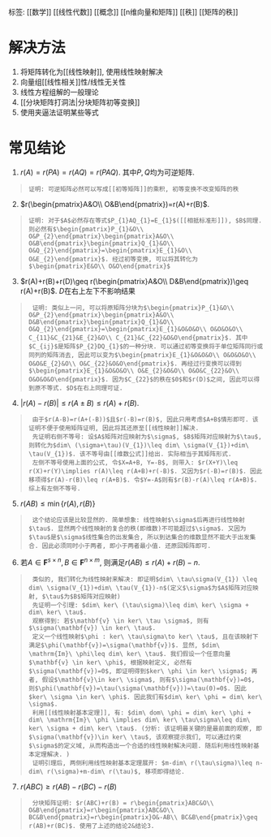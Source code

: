 标签: [[数学]] [[线性代数]] [[概念]] [[n维向量和矩阵]] [[秩]] [[矩阵的秩]]

# 解决方法

1. 将矩阵转化为[[线性映射]], 使用线性映射解决
2. 向量组[[线性相关]]性/线性无关性
3. 线性方程组解的一般理论
4. [[分块矩阵打洞法|分块矩阵初等变换]]
5. 使用夹逼法证明某些等式

# 常见结论

1. $r(A)=r(PA)=r(AQ)=r(PAQ)$. 其中$P, Q$均为可逆矩阵. 
>     证明: 可逆矩阵必然可以写成[[初等矩阵]]的乘积, 初等变换不改变矩阵的秩
2. $r(\begin{pmatrix}A&O\\ O&B\end{pmatrix})=r(A)+r(B)$. 
>     证明: 对于$A$必然存在等式$P_{1}AQ_{1}=E_{1}$([[相抵标准形]]), $B$同理. 则必然有$\begin{pmatrix}P_{1}&O\\ O&P_{2}\end{pmatrix}\begin{pmatrix}A&O\\ O&B\end{pmatrix}\begin{pmatrix}Q_{1}&O\\ O&Q_{2}\end{pmatrix}=\begin{pmatrix}E_{1}&O\\ O&E_{2}\end{pmatrix}$. 经过初等变换, 可以将其转化为$\begin{pmatrix}E&O\\ O&O\end{pmatrix}$
3. $r(A)+r(B)+r(D)\geq r(\begin{pmatrix}A&O\\ D&B\end{pmatrix})\geq r(A)+r(B)$. $D$在右上左下不影响结果
>      证明: 类似上一问, 可以将原矩阵分块为$\begin{pmatrix}P_{1}&O\\ O&P_{2}\end{pmatrix}\begin{pmatrix}A&O\\ D&B\end{pmatrix}\begin{pmatrix}Q_{1}&O\\ O&Q_{2}\end{pmatrix}=\begin{pmatrix}E_{1}&O&O&O\\ O&O&O&O\\ C_{11}&C_{21}&E_{2}&O\\ C_{21}&C_{22}&O&O\end{pmatrix}$. 其中$C_{ij}$是矩阵$P_{2}DQ_{1}$的一种分块. 可以通过初等变换将于单位矩阵同行或同列的矩阵消去, 因此可以变为$\begin{pmatrix}E_{1}&O&O&O\\ O&O&O&O\\ O&O&E_{2}&O\\ O&C_{22}&O&O\end{pmatrix}$. 再经过行变换可以得到$\begin{pmatrix}E_{1}&O&O&O\\ O&E_{2}&O&O\\ O&O&C_{22}&O\\ O&O&O&O\end{pmatrix}$. 因为$C_{22}$的秩在$0$和$r(D)$之间, 因此可以得到原不等式. $D$在右上同理可证. 
4. $|r(A)-r(B)|\leq r(A\pm B)\leq r(A)+r(B)$. 
>      由于$r(A-B)=r(A+(-B))$且$r(-B)=r(B)$, 因此只用考虑$A+B$情形即可. 该证明不便于使用矩阵证明, 因此将其还原至[[线性映射]]解决. 
>      先证明右侧不等号: 设$A$矩阵对应映射为$\sigma$, $B$矩阵对应映射为$\tau$, 则转化为$dim\ (\sigma+\tau)(V_{1})\leq dim\ \sigma(V_{1})+dim\ \tau(V_{1})$. 该不等号由[[维数公式]]给出. 实际相当于其矩阵形式. 
>      左侧不等号使用上面的公式, 令$X=A+B, Y=-B$, 则带入: $r(X+Y)\leq r(X)+r(Y)\implies r(A)\leq r(A+B)+r(-B)$. 又因为$r(-B)=r(B)$. 因此移项得$r(A)-r(B)\leq r(A+B)$. 令$Y=-A$则有$r(B)-r(A)\leq r(A+B)$. 综上有左侧不等号. 
5. $r(AB)\leq \min\{r(A),r(B)\}$
>      这个结论应该是比较显然的. 简单想象: 线性映射$\sigma$后再进行线性映射$\tau$. 显然两个线性映射的复合的秩(即维数)不可能超过$\sigma$. 又因为$\tau$是$\sigma$线性集合的出发集合, 所以到达集合的维数显然不能大于出发集合. 因此必须同时小于两者, 即小于两者最小值. 还原回矩阵即可. 
6. 若$A \in \mathbf{F}^{s\times n}, B \in \mathbf{F}^{n\times m}$, 则满足$r(AB)\leq r(A)+r(B)-n$. 
>      类似的, 我们转化为线性映射来解决: 即证明$dim\ \tau\sigma(V_{1}) \leq dim\ \sigma(V_{1})+dim\ \tau(V_{1})-n$(定义$\sigma$为$A$矩阵对应映射, $\tau$为$B$矩阵对应映射)
>      先证明一个引理: $dim\ ker\ (\tau\sigma)\leq dim\ ker\ \sigma + dim\ ker\ \tau$. 
>      观察得到: 若$\mathbf{v} \in ker\ \tau \sigma$, 则有$\sigma(\mathbf{v}) \in ker\ \tau$. 
>      定义一个线性映射$\phi : ker\ \tau\sigma\to ker\ \tau$, 且在该映射下满足$\phi(\mathbf{v})=\sigma(\mathbf{v})$. 显然, $dim\ \mathrm{Im}\ \phi\leq dim\ ker\ \tau$. 我们假设一个任意向量$\mathbf{v} \in ker\ \phi$, 根据映射定义, 必然有$\sigma(\mathbf{v})=0$, 即证明得到$ker\ \phi \in ker\ \sigma$; 再者, 假设$\mathbf{v}\in ker\ \sigma$, 则有$\sigma(\mathbf{v})=0$, 则$\phi(\mathbf{v})=\tau(\sigma(\mathbf{v}))=\tau(0)=0$. 因此$ker\ \sigma \in ker\ \phi$. 因此我们有$dim\ ker\ \phi = dim\ ker\ \sigma$. 
>      利用[[线性映射基本定理]], 有: $dim\ dom\ \phi = dim\ ker\ \phi + dim\ \mathrm{Im}\ \phi \implies dim\ ker\ \tau\sigma\leq dim\ ker\ \sigma + dim\ ker\ \tau$. (分析: 该证明最关键的是最前面的观察, 即$\sigma(\mathbf{v})\in ker\ \tau$, 该观察提示我们, 可以通过约束$\sigma$的定义域, 从而构造出一个合适的线性映射解决问题. 随后利用线性映射基本定理解决. )
>      证明引理后, 两侧利用线性映射基本定理展开: $m-dim\ r(\tau\sigma)\leq n-dim\ r(\sigma)+m-dim\ r(\tau)$, 移项即得结论. 
7. $r(ABC)\geq r(AB)-r(BC)-r(B)$
>      分块矩阵证明: $r(ABC)+r(B) = r\begin{pmatrix}ABC&O\\ O&B\end{pmatrix}=r\begin{pmatrix}ABC&O\\ BC&B\end{pmatrix}=r\begin{pmatrix}O&-AB\\ BC&B\end{pmatrix}\geq r(AB)+r(BC)$. 使用了上述的结论2&结论3. 